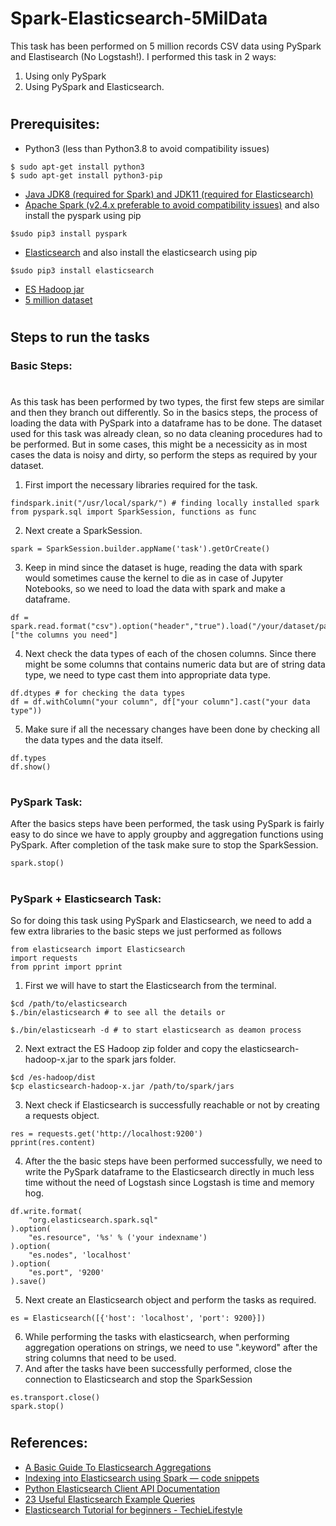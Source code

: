 # Spark-Elasticsearch-5MilData
This task has been performed on 5 million records CSV data using PySpark and Elastisearch (No Logstash!). I performed this task in 2 ways:
1. Using only PySpark
2. Using PySpark and Elasticsearch.
#
## Prerequisites:
- Python3 (less than Python3.8 to avoid compatibility issues)
```
$ sudo apt-get install python3
$ sudo apt-get install python3-pip
```
- [Java JDK8 (required for Spark) and JDK11 (required for Elasticsearch)](https://jdk.java.net)
- [Apache Spark (v2.4.x preferable to avoid compatibility issues)](https://spark.apache.org/downloads.html) and also install the pyspark using pip
```
$sudo pip3 install pyspark
```
- [Elasticsearch](https://www.elastic.co/downloads/elasticsearch) and also install the elasticsearch using pip
```
$sudo pip3 install elasticsearch
```
- [ES Hadoop jar](https://www.elastic.co/downloads/hadoop)
- [5 million dataset](http://eforexcel.com/wp/downloads-16-sample-csv-files-data-sets-for-testing/)
#
## Steps to run the tasks
### Basic Steps:
#
As this task has been performed by two types, the first few steps are similar and then they branch out differently. So in the basics steps, the process of loading the data with PySpark into a dataframe has to be done. The dataset used for this task was already clean, so no data cleaning procedures had to be performed. But in some cases, this might be a necessicity as in most cases the data is noisy and dirty, so perform the steps as required by your dataset.

1. First import the necessary libraries required for the task.
```python3
findspark.init("/usr/local/spark/") # finding locally installed spark
from pyspark.sql import SparkSession, functions as func
```
2. Next create a SparkSession.
```
spark = SparkSession.builder.appName('task').getOrCreate()
```
3. Keep in mind since the dataset is huge, reading the data with spark would sometimes cause the kernel to die as in case of Jupyter Notebooks, so we need to load the data with spark and make a dataframe.
```
df = spark.read.format("csv").option("header","true").load("/your/dataset/path").fillna(0)["the columns you need"]
```
4. Next check the data types of each of the chosen columns. Since there might be some columns that contains numeric data but are of string data type, we need to type cast them into appropriate data type.
```
df.dtypes # for checking the data types
df = df.withColumn("your column", df["your column"].cast("your data type"))
```
5. Make sure if all the necessary changes have been done by checking all the data types and the data itself.
```
df.types
df.show()
```
#
### PySpark Task:
After the basics steps have been performed, the task using PySpark is fairly easy to do since we have to apply groupby and aggregation functions using PySpark. After completion of the task make sure to stop the SparkSession.
```
spark.stop()
```
#
### PySpark + Elasticsearch Task:
So for doing this task using PySpark and Elasticsearch, we need to add a few extra libraries to the basic steps we just performed as follows
```
from elasticsearch import Elasticsearch
import requests
from pprint import pprint
```
1. First we will have to start the Elasticsearch from the terminal.
```
$cd /path/to/elasticsearch
$./bin/elasticsearch # to see all the details or

$./bin/elasticsearh -d # to start elasticsearch as deamon process
```
2. Next extract the ES Hadoop zip folder and copy the elasticsearch-hadoop-x.jar to the spark jars folder.
```
$cd /es-hadoop/dist
$cp elasticsearch-hadoop-x.jar /path/to/spark/jars
```
3. Next check if Elasticsearch is successfully reachable or not by creating a requests object.
```
res = requests.get('http://localhost:9200')
pprint(res.content)
```
4. After the the basic steps have been performed successfully, we need to write the PySpark dataframe to the Elasticsearch directly in much less time without the need of Logstash since Logstash is time and memory hog.
```
df.write.format(
    "org.elasticsearch.spark.sql"
).option(
    "es.resource", '%s' % ('your indexname')
).option(
    "es.nodes", 'localhost'
).option(
    "es.port", '9200'
).save()
```
5. Next create an Elasticsearch object and perform the tasks as required.
```
es = Elasticsearch([{'host': 'localhost', 'port': 9200}])
```
6. While performing the tasks with elasticsearch, when performing aggregation operations on strings, we need to use ".keyword" after the string columns that need to be used.
7. And after the tasks have been successfully performed, close the connection to Elasticsearch and stop the SparkSession
```
es.transport.close()
spark.stop()
```
#
## References:
- [A Basic Guide To Elasticsearch Aggregations](https://logz.io/blog/elasticsearch-aggregations/)
- [Indexing into Elasticsearch using Spark — code snippets](https://medium.com/@akkidx/indexing-into-elasticsearch-using-spark-code-snippets-55eabc753272)
- [Python Elasticsearch Client API Documentation](https://elasticsearch-py.readthedocs.io/en/master/index.html)
- [23 Useful Elasticsearch Example Queries](https://dzone.com/articles/23-useful-elasticsearch-example-queries)
- [Elasticsearch Tutorial for beginners - TechieLifestyle](https://www.youtube.com/playlist?list=PLGZAAioH7ZlO7AstL9PZrqalK0fZutEXF)